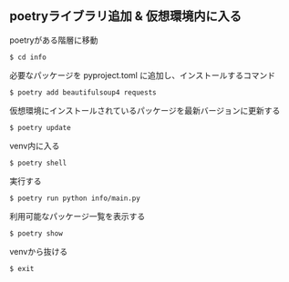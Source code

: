 ## poetryライブラリ追加 & 仮想環境内に入る
poetryがある階層に移動
```
$ cd info
```

必要なパッケージを pyproject.toml に追加し、インストールするコマンド
```
$ poetry add beautifulsoup4 requests
```
仮想環境にインストールされているパッケージを最新バージョンに更新する
```
$ poetry update
```

venv内に入る
```
$ poetry shell
```
実行する
```
$ poetry run python info/main.py
```

利用可能なパッケージ一覧を表示する
```
$ poetry show
```

venvから抜ける
```
$ exit
```